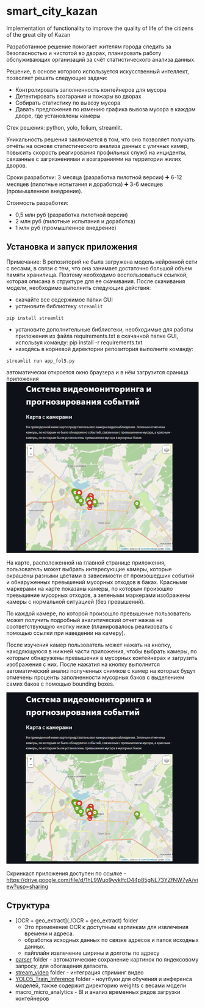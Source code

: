# smart_city_kazan
Implementation of functionality to improve the quality of life of the citizens of the great city of Kazan

Разработанное решение помогает жителям города следить за безопасностью и чистотой во дворах, планировать работу обслуживающих организаций за счёт статистического анализа данных.

Решение, в основе которого используется искусственный интеллект, позволяет решать следующие задачи:

- Контролировать заполненность контейнеров для мусора
- Детектировать возгарания и пожары во дворах
- Собирать статистику по вывозу мусора
- Давать предложения по измению графика вывоза мусора в каждом дворе, где установлены камеры

Стек решения: python, yolo, folium, streamlit.

Уникальность решения заключается в том, что оно позволяет получать отчёты на основе статистического анализа данных с уличных камер, повысить скорость реагирования профильных служб на инциденты, связанные с загрязнениями и возгараниями на территории жилих дворов. 

Сроки разработки: 3 месяца (разработка пилотной версии) ➕ 6-12 месяцев (пилотные испытания и доработка) ➕ 3-6 месяцев (промышленное внедрение).

Стоимость разработки: 

- 0,5 млн руб (разработка пилотной версии) 
- 2 млн руб (пилотные испытания и доработка) 
- 1 млн руб (промышленное внедрение)



## Установка и запуск приложения

Примечание: В репозиторий не была загружена модель нейронной сети с весами, в связи с тем, что она занимает достаточно большой объем памяти хранилища. Поэтому необходимо воспользоваться ссылкой, которая описана в структуре для ее скачивания. После скачивания модели, необходимо выполнить следующие действия:

- скачайте все содержимое папки GUI
- установите библиотеку `streamlit`

```terminal
pip install streamlit
```

- установите дополнительные библиотеки, необходимые для работы приложения из файла requirements.txt в скачанной папке GUI, используя команду:
  pip install -r requirements.txt 
- находясь в корневой директории репозитория выполните команду:  

```terminal
streamlit run app_fol5.py
```

автоматически откроется окно браузера и в нём загрузится сраница приложения
![#Рисунок 1 - Скриншот работы приложения](https://github.com/waico/smart_city_kazan/blob/main/scren1.PNG)

На карте, расположенной на главной странице приложения, пользователь может выбрать интересующие камеры, которые окрашены разными цветами в зависимости от произошедших событий и обнаруженных превышений мусорных отходов в баках. Красными маркерами на карте показаны камеры, по которым произошло превышение мусорных отходов, а зелеными маркерами изображены камеры с нормальной ситуацией (без превышений).

По каждой камере, по которой произошло превышение пользователь может получить подробный аналитический отчет нажав на соответствующую кнопку ниже (планировалось реализовать с помощью ссылки при наведении на камеру).

После изучения камер пользователь может нажать на кнопку, находяющуюся в нижней части приложения, чтобы выбрать камеры, по которым обнаружены превышения в мусорных контейнерах и загрузить изображения с них. После нажатия на кнопку выполнится автоматический анализ полученных снимков с камер на которых будут отмечены проценты заполненности мусорных баков с выделением самих баков с помощью bounding boxes.

![#Рисунок 2 - Скриншот работы приложения](https://github.com/waico/smart_city_kazan/blob/main/scren1.PNG)


Скринкаст приложения доступен по ссылке - https://drive.google.com/file/d/1hL9Wuo9yvklfcD44p85gNL73YZfNW7yA/view?usp=sharing

## Структура

- [OCR + geo_extract](./OCR + geo_extract) folder 
  - Это применение OCR к доступным картинкам для извлечения времени и адреса. 	
  - обработка исходных данных по связке адресов и папок исходных данных. 
  - пайплайн извлечение ширины и долготы по адресу
- [parser](./parser )  folder - автоматические сохранение картинок по яндексовому запросу, для обогащения датасета.  
- [stream_video](stream_video) folder - интеграция стриминг видео 
- [YOLO5_Train_Inference](yolo5x_train) folder - ноутбуки для обучения и инференса моделей, также содержит директорию weights с весами модели
- macro_micro_analytics - BI и анализ временных рядов загрузки контейнеров

